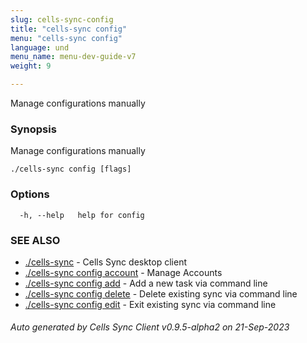 ```yaml
---
slug: cells-sync-config
title: "cells-sync config"
menu: "cells-sync config"
language: und
menu_name: menu-dev-guide-v7
weight: 9

---
```

Manage configurations manually

### Synopsis

Manage configurations manually

```
./cells-sync config [flags]
```

### Options

```
  -h, --help   help for config
```

### SEE ALSO

* [./cells-sync](../cells-sync)	 - Cells Sync desktop client
* [./cells-sync config account](../cells-sync-config-account)	 - Manage Accounts
* [./cells-sync config add](../cells-sync-config-add)	 - Add a new task via command line
* [./cells-sync config delete](../cells-sync-config-delete)	 - Delete existing sync via command line
* [./cells-sync config edit](../cells-sync-config-edit)	 - Exit existing sync via command line

###### Auto generated by Cells Sync Client v0.9.5-alpha2 on 21-Sep-2023
